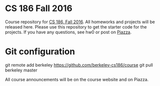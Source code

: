 # CS 186 Fall 2016

Course repository for [CS 186, Fall 2016](http://cs186berkeley.net). All
homeworks and projects will be released here. Please use this repository to
get the starter code for the projects. If you have any questions, see hw0 or
post on [Piazza](https://piazza.com/class/is0phopc27275j).

# Git configuration

git remote add berkeley https://github.com/berkeley-cs186/course
git pull berkeley master

All course announcements will be on the course website and on Piazza.
